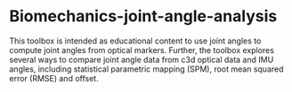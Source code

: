 # Biomechanics-joint-angle-analysis
This toolbox is intended as educational content to use joint angles to compute joint angles from optical markers. Further, the toolbox explores several ways to compare joint angle data from c3d optical data and IMU angles, including statistical parametric mapping (SPM), root mean squared error (RMSE) and offset.
